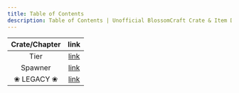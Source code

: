 ```yaml
---
title: Table of Contents
description: Table of Contents | Unofficial BlossomCraft Crate & Item Documentation
---
```


|     Crate/Chapter      |   link    |
|:----------------------:|:---------:|
|      Tier       |   [link](/tier/home/)    |
|      Spawner       |   [link](/spawner/home/)    |
|      ❀ LEGACY ❀       |   [link](/legacy/home/)    |